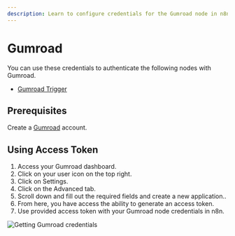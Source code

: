 ```yaml
---
description: Learn to configure credentials for the Gumroad node in n8n
---
```


# Gumroad

You can use these credentials to authenticate the following nodes with Gumroad.
- [Gumroad Trigger](../../nodes-library/trigger-nodes/GumroadTrigger/README.md)

## Prerequisites

Create a [Gumroad](https://gumroad.com/) account.

## Using Access Token

1. Access your Gumroad dashboard.
2. Click on your user icon on the top right.
3. Click on Settings.
4. Click on the Advanced tab.
5. Scroll down and fill out the required fields and create a new application..
6. From here, you have access the ability to generate an access token.
7. Use provided access token with your Gumroad node credentials in n8n.

![Getting Gumroad credentials](./using-access-token.gif)

